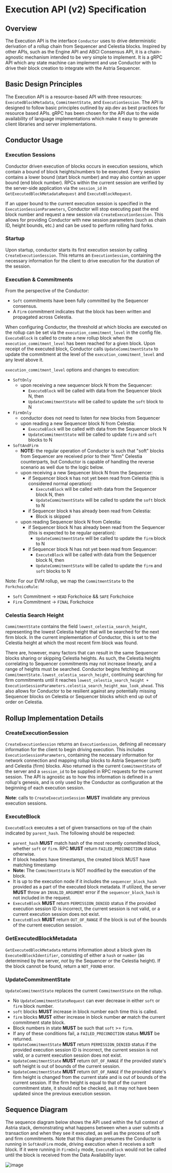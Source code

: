 # Execution API (v2) Specification

## Overview

The Execution API is the interface `Conductor` uses to drive deterministic derivation
of a rollup chain from Sequencer and Celestia blocks. Inspired by other APIs, such
as the Engine API and ABCI Consensus API, it is a chain-agnostic mechanism intended
to be very simple to implement. It is a gRPC API which any state machine can implement
and use Conductor with to drive their block creation to integrate with the Astria
Sequencer.

## Basic Design Principles

The Execution API is a resource-based API with three resources: `ExecutedBlockMetadata`,
`CommitmentState`, and `ExecutionSession`. The API is designed to follow basic
principles outlined by aip.dev as best practices for resource based APIs. gRPC
has been chosen for the API due to the wide availability of language implementations
which make it easy to generate client libraries and server implementations.

## Conductor Usage

### Execution Sessions

Conductor driven execution of blocks occurs in execution sessions, which contain
a bound of block heights/numbers to be executed. Every session contains a lower
bound (start block number) and may also contain an upper bound (end block number).
RPCs within the current session are verified by the server-side application via
the `session_id` in `GetExecutedBlockMetadataRequest` and `ExecuteBlockRequest`.

If an upper bound to the current execution session is specified in the `ExecutionSessionParameters`,
Conductor will stop executing past the end block number and request
a new session via `CreateExecutionSession`. This allows for providing Conductor
with new session parameters (such as chain ID, height bounds, etc.) and can be
used to perform rolling hard forks.

### Startup

Upon startup, conductor starts its first execution session by calling `CreateExecutionSession`.
This returns an `ExecutionSession`, containing the necessary information for the
client to drive execution for the duration of the session.

### Execution & Commitments

From the perspective of the Conductor:

- `Soft` commitments have been fully committed by the Sequencer consensus.
- A `Firm` commitment indicates that the block has been written and propagated
  across Celestia.

When configuring Conductor, the threshold at which blocks are executed on the rollup
can be set via the `execution_commitment_level` in the config file. `ExecuteBlock`
is called to create a new rollup block when the `execution_commitment_level` has
been reached for a given block. Upon receipt of the executed block, Conductor calls
`UpdateCommitmentState` to update the commitment at the level of the
`execution_commitment_level` and any level above it.

`execution_commitment_level` options and changes to execution:

- `SoftOnly`
  - upon receiving a new sequencer block N from the Sequencer:
    - `ExecuteBlock` will be called with data from the Sequencer block N, then
    - `UpdateCommitmentState` will be called to update the `soft` block to N
- `FirmOnly`
  - conductor does not need to listen for new blocks from Sequencer
  - upon reading a new Sequencer block N from Celestia:
    - `ExecuteBlock` will be called with data from the Sequencer block N
    - `UpdateCommitmentState` will be called to update `firm` and `soft` blocks
      to N
- `SoftAndFirm`
  - **NOTE:** the regular operation of Conductor is such that "soft" blocks from
    Sequencer are received prior to their "firm" Celestia counterparts, but Conductor
    is capable of handling the reverse scenario as well due to the logic below.
  - upon receiving a new Sequencer block N from the Sequencer:
    - if Sequencer block `N` has not yet been read from Celestia (this is considered
      normal operation):
      - `ExecuteBlock` will be called with data from the Sequencer block N, then
      - `UpdateCommitmentState` will be called to update the `soft` block to N
    - if Sequencer block `N` has already been read from Celestia:
      - Block is skipped
  - upon reading Sequencer block N from Celestia:
    - if Sequencer block N has already been read from the Sequencer (this is expected
      to be regular operation):
      - `UpdateCommitmentState` will be called to update the `firm` block to N
    - if Sequencer block N has not yet been read from Sequencer:
      - `ExecuteBlock` will be called with data from the Sequencer block N, then
      - `UpdateCommitmentState` will be called to update the `firm` and `soft`
        blocks to N

Note: For our EVM rollup, we map the `CommitmentState` to the `ForkchoiceRule`:

- `Soft` Commitment -> `HEAD` Forkchoice && `SAFE` Forkchoice
- `Firm` Commitment -> `FINAL` Forkchoice

### Celestia Search Height

`CommitmentState` contains the field `lowest_celestia_search_height`, representing
the lowest Celestia height that will be searched for the next firm block. In the
current implementation of Conductor, this is set to the Celestia height at which
the most recent firm block was found.

There are, however, many factors that can result in the same Sequencer blocks sharing
or skipping Celestia heights. As such, the Celestia heights correlating to Sequencer
commitments may not increase linearly, and a range of heights must be searched.
Conductor begins fetching at `CommitmentState.lowest_celestia_search_height`, continuing
searching for firm commitments until it reaches `lowest_celestia_search_height +
ExecutionSessionParameters.celestia_search_height_max_look_ahead`. This also allows
for Conductor to be resilient against any potentially missing Sequencer blocks
on Celestia or Sequencer blocks which end up out of order on Celestia.

## Rollup Implementation Details

### CreateExecutionSession

`CreateExecutionSession` returns an `ExecutionSession`, defining all necessary information
for the client to begin driving execution. This includes `ExecutionSessionParameters`,
containing the necessary information for network connection and mapping rollup blocks
to Astria Sequencer (soft) and Celestia (firm) blocks. Also returned is the current
`CommitmentState` of the server and a `session_id` to be supplied in RPC requests
for the current session. The API is agnostic as to how this information is defined
in a rollup's genesis, and is only used by the Conductor as configuration at the
beginning of each execution session.

**Note**: calls to `CreateExecutionSession` **MUST** invalidate any previous execution
sessions.

### ExecuteBlock

`ExecuteBlock` executes a set of given transactions on top of the chain
indicated by `parent_hash`. The following should be respected:

- `parent_hash` **MUST** match hash of the most recently committed block, whether
  `soft` or `firm`. RPC **MUST** return `FAILED_PRECONDITION` status otherwise.
- If block headers have timestamps, the created block MUST have matching timestamp
- **Note:** The `CommitmentState` is NOT modified by the execution of the block.
- It is up to the execution node if it includes the `sequencer_block_hash`
  provided as a part of the executed block metadata. If utilized, the server **MUST**
  throw an `INVALID_ARGUMENT` error if the `sequencer_block_hash` is not included
  in the request.
- `ExecuteBlock` **MUST** return `PERMISSION_DENIED` status if the provided execution
  session ID is incorrect, the current session is not valid, or a current execution
  session does not exist.
- `ExecuteBlock` **MUST** return `OUT_OF_RANGE` if the block is out of the bounds
  of the current execution session.

### GetExecutedBlockMetadata

`GetExecutedBlockMetadata` returns information about a block given its `ExecutedBlockIdentifier`,
consisting of either a `hash` or `number` (as determined by the server, *not* by
the Sequencer or the Celestia height). If the block cannot be found, return a `NOT_FOUND`
error.

### UpdateCommitmentState

`UpdateCommitmentState` replaces the current `CommitmentState` on the rollup.

- No `UpdateCommitmentStateRequest` can ever decrease in either `soft` or `firm`
  block number.
- `soft` blocks **MUST** increase in block number each time this is called.
- `firm` blocks **MUST** either increase in block number ***or*** match the current
  commitment state block.
- Block numbers in state **MUST** be such that  `soft` >= `firm`.
- If any of these conditions fail, a `FAILED_PRECONDITION` status **MUST** be returned.
- `UpdateCommitmentState` **MUST** return `PERMISSION_DENIED` status if the provided
  execution session ID is incorrect, the current session is not valid, or a current
  execution session does not exist.
- `UpdateCommitmentState` **MUST** return `OUT_OF_RANGE` if the provided state's
  soft height is out of bounds of the current session.
- `UpdateCommitmentState` **MUST** return `OUT_OF_RANGE` if the provided state's
  firm height is changed from the current state and is out of bounds of the current
  session. If the firm height is equal to that of the current commitment state,
  it should not be checked, as it may not have been updated since the previous
  execution session.

## Sequence Diagram

The sequence diagram below shows the API used within the full context of Astria
stack, demonstrating what happens between when a user submits a transaction and
when they see it executed, as well as the process of soft and firm commitments.
Note that this diagram presumes the Conductor is running in `SoftAndFirm` mode,
driving execution when it receives a soft block. If it were running in `FirmOnly`
mode, `ExecuteBlock` would not be called until the block is received from the
Data Availability layer.

![image](assets/execution_api_sequence.png)

